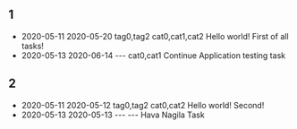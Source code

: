 ## 1
* 2020-05-11 2020-05-20 tag0,tag2 cat0,cat1,cat2 Hello world! First of all tasks!
* 2020-05-13 2020-06-14 --- cat0,cat1 Continue Application testing task
## 2
* 2020-05-11 2020-05-12 tag0,tag2 cat0,cat2 Hello world! Second!
* 2020-05-13 2020-05-13 --- --- Hava Nagila Task
